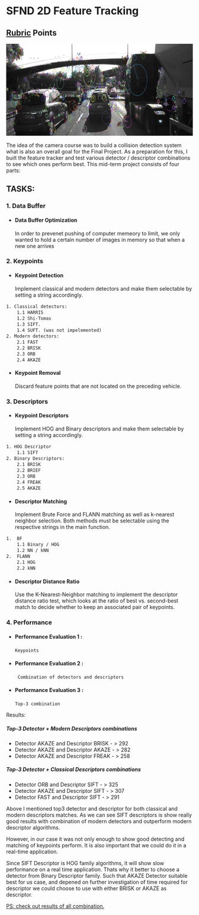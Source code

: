 # SFND 2D Feature Tracking
## [Rubric](https://review.udacity.com/#!/rubrics/2549/view) Points
<img src="images/keypoints.png" width="820" height="248" />

The idea of the camera course was to build a collision detection system what is also an overall goal for the Final Project. As a preparation for this, I buılt the feature tracker and test various detector / descriptor combinations to see which ones perform best. This mid-term project consists of four parts:

## TASKS:
### 1. Data Buffer
-	####	 Data Buffer Optimization
   	In order to prevenet pushing of computer memeory to limit, we only wanted to hold a certain number of images in memory so that when a new one arrives


### 2. Keypoints

-	####	Keypoint Detection
	Implement classical and modern detectors and make them selectable by setting a string accordingly.
```
1. Classical detectors:
	1.1	HARRIS 
	1.2	Shi-Tomas
	1.3	SIFT.
	1.4	SUFT. (was not impelemented)
2. Modern detectors:
	2.1	FAST
	2.2	BRISK
	2.3	ORB
	2.4	AKAZE
```
-	#### Keypoint Removal
	Discard feature points that are not located on the preceding vehicle.
 
### 3. Descriptors 
-	####  Keypoint Descriptors
	Implement HOG and Binary descriptors and make them selectable by setting a string accordingly.
```
1. HOG Descriptor
	1.1	SIFT
2. Binary Descriptors:
	2.1	BRISK 
	2.2	BRIEF 
	2.3	ORB 
	2.4	FREAK 
	2.5	AKAZE
```
    
-	####  Descriptor Matching
	Implement Brute Force and FLANN matching as well as k-nearest neighbor selection. 
	Both methods must be selectable using the respective strings in the main function.
```
1.	BF     
	1.1	Binary / HOG 
	1.2	NN / kNN
2.	FLANN 
	2.1	HOG
	2.2	kNN
```

-	####  Descriptor Distance Ratio
	Use the K-Nearest-Neighbor matching to implement the descriptor distance ratio test, which looks at the ratio of best vs. 
	second-best match to decide whether to keep an associated pair of keypoints.

### 4. Performance
-	#### Performance Evaluation 1 : 
	```Keypoints```
    
-	#### Performance Evaluation 2 :
	``` Combination of detectors and descriptors```

-	#### Performance Evaluation 3 : 
	```Top-3 combination ```

Results: 
##### Top-3 Detector + Modern Descriptors combinations
-	Detector AKAZE and Descriptor BRISK - > 292
-	Detector AKAZE and Descriptor AKAZE - > 282
-	Detector AKAZE and Descriptor FREAK - > 258
##### Top-3 Detector + Classical Descriptors combinations
-	Detector ORB   and Descriptor SIFT  - > 325
-	Detector AKAZE and Descriptor SIFT  - > 307
-	Detector FAST  and Descriptor SIFT  - > 291

Above I mentioned top3 detector and descriptor for both classical and modern descriptors matches. 
As we can see SIFT descriptors is show really good results with combination of modern detectors
and outperform modern descriptor algorithms.

However, in our case it was not only enough to show good detecting and matching of keypoints perform.
It is also important that we could do it in a real-time application. 

Since SIFT Descriptor is HOG family algorithms, it will show slow performance on 
a real time application. Thats why it better to choose a detector from Binary Descriptor family.
Such that AKAZE Detector suitable best for us case, and depened on further investigation 
of time required for descriptor we could choose to use with either BRISK or AKAZE as descriptor.


[PS: check out results of all combination.](https://github.com/adamanov/SFND_2D_Feature_Tracking/blob/master/results)
